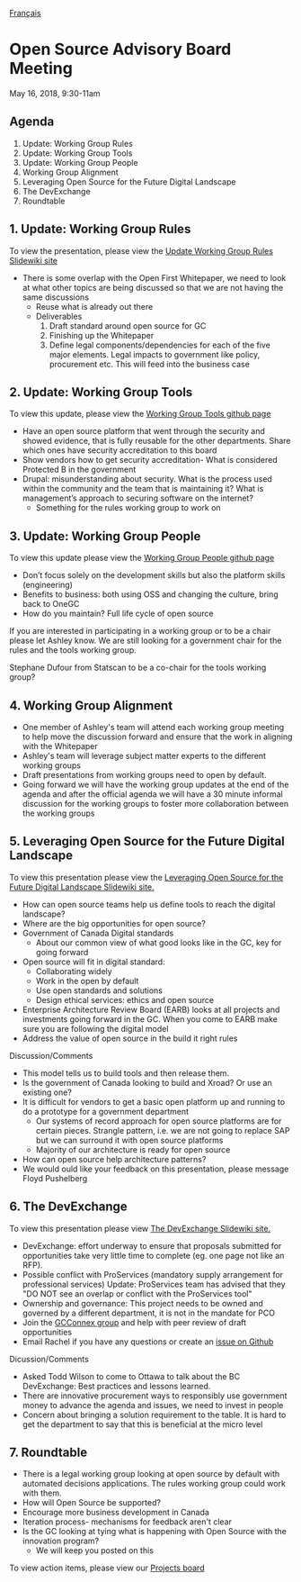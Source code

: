 [Français](../../fr/Rencontres/2018-05-16.md#1-mise-%C3%A0-jour-groupe-de-travail-sur-les-r%C3%A8gles)

# Open Source Advisory Board Meeting
May 16, 2018, 9:30-11am

## Agenda
1. Update: Working Group Rules
2. Update: Working Group Tools
3. Update: Working Group People
4. Working Group Alignment
5. Leveraging Open Source for the Future Digital Landscape
6. The DevExchange
7. Roundtable

## 1. Update: Working Group Rules

To view the presentation, please view the [Update Working Group Rules Slidewiki site](https://slidewiki.org/deck/114992-1/deck/114992-1/)
* There is some overlap with the Open First Whitepaper, we need to look at what other topics are being discussed so that we are not having the same discussions
  * Reuse what is already out there
  * Deliverables
    1. Draft standard around open source for GC
    2. Finishing up the Whitepaper
    3. Define legal components/dependencies for each of the five major elements. Legal impacts to government like policy, procurement etc. This will feed into the business case

## 2. Update: Working Group Tools
To view this update, please view the [Working Group Tools github page](../Working_Group_Tools/Tools.md)
* Have an open source platform that went through the security and showed evidence, that is fully reusable for the other departments. Share which ones have security accreditation to this board
* Show vendors how to get security accreditation- What is considered Protected B in the government
* Drupal: misunderstanding about security. What is the process used within the community and the team that is maintaining it?  What is management’s approach to securing software on the internet?
  * Something for the rules working group to work on

## 3. Update: Working Group People
To view this update please view the [Working Group People github page](../Working_Group_People/2018-05-14.md)
* Don’t focus solely on the development skills but also the platform skills (engineering)
* Benefits to business: both using OSS and changing the culture, bring back to OneGC
* How do you maintain? Full life cycle of open source

If you are interested in participating in a working group or to be a chair please let Ashley know. We are still looking for a government chair for the rules and the tools working group.

Stephane Dufour from Statscan to be a co-chair for the tools working group?

## 4. Working Group Alignment
* One member of Ashley's team will attend each working group meeting to help move the discussion forward and ensure that the work in aligning with the Whitepaper
* Ashley's team will leverage subject matter experts to the different working groups
* Draft presentations from working groups need to open by default.
* Going forward we will have the working group updates at the end of the agenda and after the official agenda we will have a 30 minute informal discussion for the working groups to foster more collaboration between the working groups

## 5. Leveraging Open Source for the Future Digital Landscape

To view this presentation please view the [Leveraging Open Source for the Future Digital Landscape Slidewiki site.](https://slidewiki.org/deck/114883-1/leveraging-open-source-for-the-future-digital-landscape)
* How can open source teams help us define tools to reach the digital landscape?
* Where are the big opportunities for open source?
* Government of Canada Digital standards
  * About our common view of what good looks like in the GC, key for going forward
* Open source will fit in digital standard:
  * Collaborating widely
  * Work in the open by default
  * Use open standards and solutions
  * Design ethical services: ethics and open source
* Enterprise Architecture Review Board (EARB) looks at all projects and investments going forward in the GC. When you come to EARB make sure you are following the digital model
* Address the value of open source in the build it right rules

Discussion/Comments
* This model tells us to build tools and then release them.
* Is the government of Canada looking to build and Xroad? Or use an existing one?
* It is difficult for vendors to get a basic open platform up and running to do a prototype for a government department
  * Our systems of record approach for open source platforms are for certain pieces. Strangle pattern, i.e. we are not going to replace SAP but we can surround it with open source platforms
  * Majority of our architecture is ready for open source
* How can open source help architecture patterns?
* We would ould like your feedback on this presentation, please message Floyd Pushelberg

## 6. The DevExchange
To view this presentation please view [The DevExchange Slidewiki site.](https://slidewiki.org/deck/114882-1/gc-developers-exchange-to-oss-advisory-committee_nn_v2)
* DevExchange: effort underway to ensure that proposals submitted for opportunities take very little time to complete (eg. one page not like an RFP).
* Possible conflict with ProServices (mandatory supply arrangement for professional services)  Update: ProServices team has advised that they "DO NOT see an overlap or conflict with the ProServices tool"
* Ownership and governance: This project needs to be owned and governed by a different department, it is not in the mandate for PCO
* Join the [GCConnex group](https://gcconnex.gc.ca/groups/profile/33862740/government-of-canada-developers-exchange-user-group-groupe-dutilisateur-du-carrefour-des-developpeurs-du-gouvernement-du-canada?language=en) and help with peer review of draft opportunities
* Email Rachel if you have any questions or create an [issue on Github](https://github.com/canada-ca/devex/issues)

Dicussion/Comments
* Asked Todd Wilson to come to Ottawa to talk about the BC DevExchange: Best practices and lessons learned.
* There are innovative procurement ways to responsibly use government money to advance the agenda and issues, we need to invest in people
* Concern about bringing a solution requirement to the table. It is hard to get the department to say that this is beneficial at the micro level

## 7. Roundtable
* There is a legal working group looking at open source by default with automated decisions applications. The rules working group could work with them.
* How will Open Source be supported?
* Encourage more business development in Canada
* Iteration process- mechanisms for feedback aren't clear
* Is the GC looking at tying what is happening with Open Source with the innovation program?
  * We will keep you posted on this

To view action items, please view our [Projects board](https://github.com/canada-ca/OS-Advisory_Conseil-SO/projects/1)
